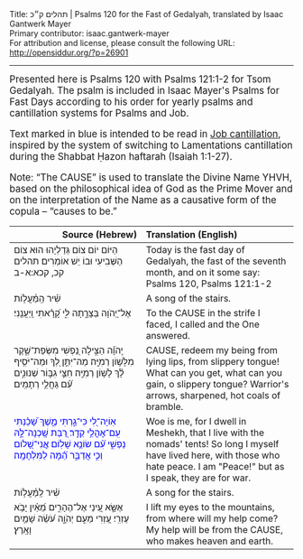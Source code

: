 <html>
<head></head>
<body>
Title: תהלים ק״כ | Psalms 120 for the Fast of Gedalyah, translated by Isaac Gantwerk Mayer<br />
Primary contributor: isaac.gantwerk-mayer<br />
For attribution and license, please consult the following URL: <a href="http://opensiddur.org/?p=26901">http://opensiddur.org/?p=26901</a>
<p />
<hr />

<div class="english" style="font-size: 1.2em;">
Presented here is Psalms 120 with Psalms 121:1-2 for Tsom Gedalyah. The psalm is included in Isaac Mayer's Psalms for Fast Days according to his order for yearly psalms and cantillation systems for Psalms and Job. 

Text marked in blue is intended to be read in <a href="https://opensiddur.org/readings-and-sourcetexts/cantillation/an-ashkenazi-style-cantillation-system-for-job-by-isaac-gantwerk-mayer/">Job cantillation</a>, inspired by the system of switching to Lamentations cantillation during the Shabbat Ḥazon haftarah (Isaiah 1:1-27).

Note: “The CAUSE” is used to translate the Divine Name YHVH, based on the philosophical idea of God as the Prime Mover and on the interpretation of the Name as a causative form of the copula – “causes to be.”
</div>

<table style="margin-left: auto;margin-right: auto;" class="draggable">
<thead><tr><th id="x" style="text-align: right;">Source (Hebrew)</th><th style="text-align: left;">Translation (English)</th></tr></thead>
<tbody>
<tr><td style="vertical-align:top;" width="46%">
<div class="liturgy"><span lang="he">
<span class="instruction">הַיּוֹם יוֹם צוֹם גְּדַלְיָהוּ הוּא צוֹם הַשְּׁבִיעִי וּבוֹ יֵשׁ אוֹמְרִים׃ תהלים קכ, קכא:א-ב</span>
</span></div></td>
 
<td style="vertical-align:top;" width="53%">
<div class="english">
<span class="instruction">Today is the fast day of Gedalyah, the fast of the seventh month, and on it some say: Psalms 120, Psalms 121:1-2</span>
</div></td></tr>


<tr><td style="vertical-align:top;" width="46%">
<div class="liturgy"><span lang="he">
שִׁ֗יר הַֽמַּ֫עֲל֥וֹת
</span></div></td>
 
<td style="vertical-align:top;" width="53%">
<div class="english">
A song of the stairs.
</div></td></tr>


<tr><td style="vertical-align:top;" width="46%">
<div class="liturgy"><span lang="he">
אֶל־יְ֭הֹוָה בַּצָּרָ֣תָה לִּ֑י
קָ֝רָ֗אתִי וַֽיַּעֲנֵֽנִי׃
</span></div></td>
 
<td style="vertical-align:top;" width="53%">
<div class="english">
To the CAUSE in the strife I faced,
I called and the One answered.
</div></td></tr>


<tr><td style="vertical-align:top;" width="46%">
<div class="liturgy"><span lang="he">
יְֽהֹוָ֗ה הַצִּ֣ילָה נַ֭פְשִׁי מִשְּׂפַת־שֶׁ֑קֶר
מִלָּשׁ֥וֹן רְמִיָּֽה׃
מַה־יִּתֵּ֣ן לְ֭ךָ וּמַה־יֹּסִ֥יף לָ֗ךְ
לָשׁ֥וֹן רְמִיָּֽה׃
חִצֵּ֣י גִבּ֣וֹר שְׁנוּנִ֑ים
עִ֗֝ם גַּחֲלֵ֥י רְתָמִֽים׃
</span></div></td>
 
<td style="vertical-align:top;" width="53%">
<div class="english">
CAUSE, redeem my being from lying lips,
from slippery tongue!
What can you get, what can you gain,
o slippery tongue?
Warrior's arrows, sharpened,
hot coals of bramble.
</div></td></tr>


<tr><td style="vertical-align:top;" width="46%">
<div class="liturgy"><span lang="he" style="color:blue;">
אֽוֹיָה־לִ֭י כִּי־גַ֣רְתִּי מֶ֑שֶׁךְ
שָׁ֝כַ֗נְתִּי עִֽם־אׇהֳלֵ֥י קֵדָֽר׃
רַ֭בַּת שָֽׁכְנָה־לָּ֣הּ נַפְשִׁ֑י
עִ֗֝ם שׂוֹנֵ֥א שָׁלֽוֹם׃
אֲֽנִי־שָׁ֭לוֹם וְכִ֣י אֲדַבֵּ֑ר
הֵ֗֝מָּה לַמִּלְחָמָֽה׃ 
</span></div></td>
 
<td style="vertical-align:top;" width="53%">
<div class="english">
Woe is me, for I dwell in Meshekh,
that I live with the nomads' tents!
So long I myself have lived here,
with those who hate peace.
I am "Peace!" but as I speak,
they are for war.
</div></td></tr>


<tr><td style="vertical-align:top;" width="46%">
<div class="liturgy"><span lang="he">
שִׁ֗יר לַֽמַּ֫עֲל֥וֹת 
</span></div></td>
 
<td style="vertical-align:top;" width="53%">
<div class="english">
A song for the stairs.
</div></td></tr>


<tr><td style="vertical-align:top;" width="46%">
<div class="liturgy"><span lang="he">
אֶשָּׂ֣א עֵ֭ינַי אֶל־הֶהָרִ֑ים
מֵ֝אַ֗יִן יָבֹ֥א עֶזְרִֽי׃ 
עֶ֭זְרִי מֵעִ֣ם יְהֹוָ֑ה
עֹ֝שֵׂ֗ה שָׁמַ֥יִם וָאָֽרֶץ׃
</span></div></td>
 
<td style="vertical-align:top;" width="53%">
<div class="english">
I lift my eyes to the mountains,
from where will my help come?
My help will be from the CAUSE,
who makes heaven and earth.
</div></td></tr>
</tbody></table>
</body>
</html>